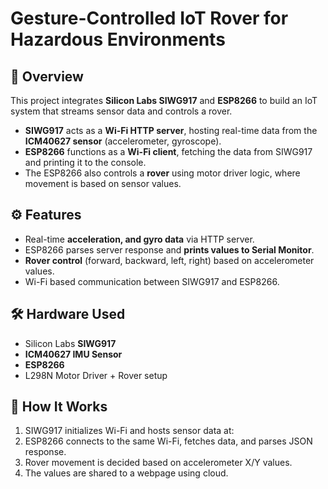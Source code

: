 # Gesture-Controlled IoT Rover for Hazardous Environments

## 📌 Overview
This project integrates **Silicon Labs SIWG917** and **ESP8266** to build an IoT system that streams sensor data and controls a rover.

- **SIWG917** acts as a **Wi-Fi HTTP server**, hosting real-time data from the **ICM40627 sensor** (accelerometer, gyroscope).  
- **ESP8266** functions as a **Wi-Fi client**, fetching the data from SIWG917 and printing it to the console.  
- The ESP8266 also controls a **rover** using motor driver logic, where movement is based on sensor values.

## ⚙️ Features
- Real-time **acceleration, and gyro data** via HTTP server.  
- ESP8266 parses server response and **prints values to Serial Monitor**.  
- **Rover control** (forward, backward, left, right) based on accelerometer values.  
- Wi-Fi based communication between SIWG917 and ESP8266.  

## 🛠️ Hardware Used
- Silicon Labs **SIWG917**  
- **ICM40627 IMU Sensor**  
- **ESP8266** 
- L298N Motor Driver + Rover setup  

## 🚀 How It Works
1. SIWG917 initializes Wi-Fi and hosts sensor data at:  
2. ESP8266 connects to the same Wi-Fi, fetches data, and parses JSON response.  
3. Rover movement is decided based on accelerometer X/Y values.
4. The values are shared to a webpage using cloud.
   

